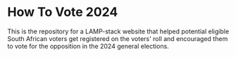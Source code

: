 # How To Vote 2024

This is the repository for a LAMP-stack website that helped potential eligible South African voters get registered on the voters' roll and encouraged them to vote for the opposition in the 2024 general elections.

